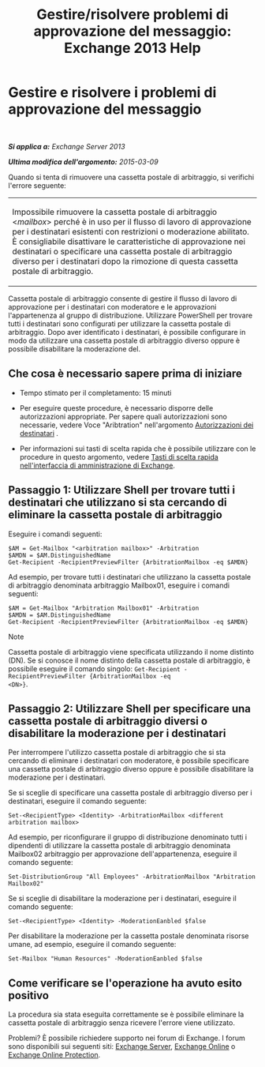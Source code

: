 ﻿---
title: 'Gestire/risolvere problemi di approvazione del messaggio: Exchange 2013 Help'
TOCTitle: Gestire e risolvere i problemi di approvazione del messaggio
ms:assetid: 860df43f-a05b-4da3-83f1-68d3123a923d
ms:mtpsurl: https://technet.microsoft.com/it-it/library/Dd298110(v=EXCHG.150)
ms:contentKeyID: 52063119
ms.date: 05/22/2018
mtps_version: v=EXCHG.150
ms.translationtype: MT
---

# Gestire e risolvere i problemi di approvazione del messaggio

 

_**Si applica a:** Exchange Server 2013_

_**Ultima modifica dell'argomento:** 2015-03-09_

Quando si tenta di rimuovere una cassetta postale di arbitraggio, si verifichi l'errore seguente:


<table>
<colgroup>
<col style="width: 100%" />
</colgroup>
<tbody>
<tr class="odd">
<td><p>Impossibile rimuovere la cassetta postale di arbitraggio &lt;<em>mailbox</em>&gt; perché è in uso per il flusso di lavoro di approvazione per i destinatari esistenti con restrizioni o moderazione abilitato. È consigliabile disattivare le caratteristiche di approvazione nei destinatari o specificare una cassetta postale di arbitraggio diverso per i destinatari dopo la rimozione di questa cassetta postale di arbitraggio.</p></td>
</tr>
</tbody>
</table>


Cassetta postale di arbitraggio consente di gestire il flusso di lavoro di approvazione per i destinatari con moderatore e le approvazioni l'appartenenza al gruppo di distribuzione. Utilizzare PowerShell per trovare tutti i destinatari sono configurati per utilizzare la cassetta postale di arbitraggio. Dopo aver identificato i destinatari, è possibile configurare in modo da utilizzare una cassetta postale di arbitraggio diverso oppure è possibile disabilitare la moderazione del.

## Che cosa è necessario sapere prima di iniziare

  - Tempo stimato per il completamento: 15 minuti

  - Per eseguire queste procedure, è necessario disporre delle autorizzazioni appropriate. Per sapere quali autorizzazioni sono necessarie, vedere Voce "Aribtration" nell'argomento [Autorizzazioni dei destinatari](recipients-permissions-exchange-2013-help.md) .

  - Per informazioni sui tasti di scelta rapida che è possibile utilizzare con le procedure in questo argomento, vedere [Tasti di scelta rapida nell'interfaccia di amministrazione di Exchange](keyboard-shortcuts-in-the-exchange-admin-center-exchange-online-protection-help.md).

## Passaggio 1: Utilizzare Shell per trovare tutti i destinatari che utilizzano si sta cercando di eliminare la cassetta postale di arbitraggio

Eseguire i comandi seguenti:

    $AM = Get-Mailbox "<arbitration mailbox>" -Arbitration
    $AMDN = $AM.DistinguishedName
    Get-Recipient -RecipientPreviewFilter {ArbitrationMailbox -eq $AMDN}

Ad esempio, per trovare tutti i destinatari che utilizzano la cassetta postale di arbitraggio denominata arbitraggio Mailbox01, eseguire i comandi seguenti:

    $AM = Get-Mailbox "Arbitration Mailbox01" -Arbitration
    $AMDN = $AM.DistinguishedName
    Get-Recipient -RecipientPreviewFilter {ArbitrationMailbox -eq $AMDN}


> [!NOTE]
> Cassetta postale di arbitraggio viene specificata utilizzando il nome distinto (DN). Se si conosce il nome distinto della cassetta postale di arbitraggio, è possibile eseguire il comando singolo: <CODE>Get-Recipient -RecipientPreviewFilter {ArbitrationMailbox -eq &lt;DN&gt;}</CODE>.



## Passaggio 2: Utilizzare Shell per specificare una cassetta postale di arbitraggio diversi o disabilitare la moderazione per i destinatari

Per interrompere l'utilizzo cassetta postale di arbitraggio che si sta cercando di eliminare i destinatari con moderatore, è possibile specificare una cassetta postale di arbitraggio diverso oppure è possibile disabilitare la moderazione per i destinatari.

Se si sceglie di specificare una cassetta postale di arbitraggio diverso per i destinatari, eseguire il comando seguente:

    Set-<RecipientType> <Identity> -ArbitrationMailbox <different arbitration mailbox>

Ad esempio, per riconfigurare il gruppo di distribuzione denominato tutti i dipendenti di utilizzare la cassetta postale di arbitraggio denominata Mailbox02 arbitraggio per approvazione dell'appartenenza, eseguire il comando seguente:

    Set-DistributionGroup "All Employees" -ArbitrationMailbox "Arbitration Mailbox02"

Se si sceglie di disabilitare la moderazione per i destinatari, eseguire il comando seguente:

    Set-<RecipientType> <Identity> -ModerationEanbled $false

Per disabilitare la moderazione per la cassetta postale denominata risorse umane, ad esempio, eseguire il comando seguente:

    Set-Mailbox "Human Resources" -ModerationEanbled $false

## Come verificare se l'operazione ha avuto esito positivo

La procedura sia stata eseguita correttamente se è possibile eliminare la cassetta postale di arbitraggio senza ricevere l'errore viene utilizzato.

Problemi? È possibile richiedere supporto nei forum di Exchange. I forum sono disponibili sui seguenti siti: [Exchange Server](https://go.microsoft.com/fwlink/p/?linkid=60612), [Exchange Online](https://go.microsoft.com/fwlink/p/?linkid=267542) o [Exchange Online Protection](https://go.microsoft.com/fwlink/p/?linkid=285351).

